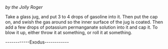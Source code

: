 _by the Jolly Roger_

Take a glass jug, and put 3 to 4 drops of gasoline into it. Then put
the cap on, and swish the gas around so the inner surface of the jug
is coated.  Then add a few drops of potassium permanganate solution
into it and cap it.  To blow it up, either throw it at something, or
roll it at something.

------------Exodus------------

